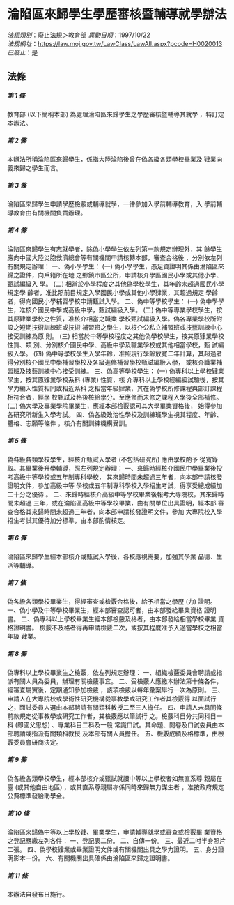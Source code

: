 # 淪陷區來歸學生學歷審核暨輔導就學辦法

*法規類別*：廢止法規＞教育部
*異動日期*：1997/10/22  
*法規網址*：https://law.moj.gov.tw/LawClass/LawAll.aspx?pcode=H0020013
*已廢止*：是


## 法條
##### 第 1 條
教育部 (以下簡稱本部) 為處理淪陷區來歸學生之學歷審核暨輔導其就學
，特訂定本辦法。

##### 第 2 條
本辦法所稱淪陷區來歸學生，係指大陸淪陷後曾在偽各級各類學校畢業及
肄業向義來歸之學生而言。

##### 第 3 條
淪陷區來歸學生申請學歷檢覈或輔導就學，一律參加入學前輔導教育，入
學前輔導教育由有關機關負責辦理。

##### 第 4 條
淪陷區來歸學生有志就學者，除偽小學學生依左列第一款規定辦理外，其
餘學生應向中國大陸災胞救濟總會等有關機關申請核轉本部，審查合格後
，分別依左列有關規定辦理：
一、偽小學學生：
 (一) 偽小學學生，憑足資證明其係由淪陷區來歸之證件，向戶籍所在地
      之鄉鎮市區公所，申請核介學區國民小學或其他小學、甄試編級入
      學。
 (二) 相當於小學程度之其他偽學校學生，其年齡未超過國民小學規定學
      齡者，准比照前目規定入學國民小學或其他小學肄業，其超過規定
      學齡者，得向國民小學補習學校申請甄試入學。
二、偽中等學校學生：
 (一) 偽中學學生，准核介國民中學或高級中學，甄試編級入學。
 (二) 偽中等專業學校學生，按其原肄業學校之性質，准核介相當之職業
      學校甄試編級入學。偽各專業學校所附設之短期技術訓練班或技術
      補習班之學生，以核介公私立補習班或技藝訓練中心接受訓練為原
      則。
 (三) 相當於中等學校程度之其他偽學校學生，按其原肄業學校性質、類
      別、分別核介國民中學、高級中學及職業學校或其他相當學校，甄
      試編級入學。
 (四) 偽中等學校學生入學年齡，准照現行學齡放寬二年計算，其超過者
      得分別核介國民中學補習學校及各級進修補習學校甄試編級入學，
      或核介職業補習班及技藝訓練中心接受訓練。
三、偽高等學校學生：
 (一) 偽專科以上學校肄業學生，按其原肄業學校系科 (專業) 性質，核
      介專科以上學校經編級試驗後，按其學力編入性質相同或相近系科
      之相當年級肄業，其在偽學校所修課程與部訂課程相符合者，經學
      校甄試及格後核給學分。至應修而未修之課程入學後全部補修。
 (二) 偽大學及專業學院畢業生，應經本部檢覈認可其大學畢業資格後，
      始得參加各研究所新生入學考試。
四、偽各級政治性學校及訓練班學生視其程度、年齡、體格、志願等條件
    ，核介有關訓練機構受訓。


##### 第 5 條
偽各級各類學校學生，經核介甄試入學者 (不包括研究所) 應由學校酌予
從寬錄取。其畢業後升學輔導，照左列規定辦理：
一、來歸時經核介國民中學畢業後投考高級中等學校或五年制專科學校，
    其來歸時間未超過三年者，向本部申請核發證明文件，參加高級中等
    學校或五年制專科學校入學招生考試，得享受總成績加二十分之優待
    。
二、來歸時經核介高級中等學校畢業後報考大專院校，其來歸時間未超過
    三年，或在淪陷區高級中等學校畢業，由有關單位出具證明，經本部
    審查合格其來歸時間未超過三年者，向本部申請核發證明文件，參加
    大專院校入學招生考試其優待加分標準，由本部酌情核定。


##### 第 6 條
淪陷區來歸學生經本部核介或甄試入學後，各校應視需要，加強其學業
品德、生活等輔導。

##### 第 7 條
偽各級各類學校畢業生，得經審查或檢覈合格後，給予相當之學歷 (力)
證明。
一、偽小學及中等學校畢業生，經本部審查認可者，由本部發給畢業資格
    證明書。
二、偽專科以上學校畢業生經本部檢覈及格者，由本部發給相當學校畢業
    資格證明書。
檢覈不及格者得再申請檢覈二次，或按其程度准予入適當學校之相當年級
肄業。


##### 第 8 條
偽專科以上學校畢業生之檢覈，依左列規定辦理：
一、組織檢覈委員會聘請或指派有關人員為委員，辦理有關檢覈事宜。
二、受檢覈人應繳本辦法第十條各件，經審查屬實後，定期通知參加檢覈
    ，該項檢覈以每年彙案舉行一次為原則。
三、申請人在大專院校或學術性研究機構從事教學或研究工作者其檢覈得
    以面試行之，面試委員人選由本部聘請有關類科教授二至三人擔任。
四、申請人未具同條前款規定從事教學或研究工作者，其檢覈應以筆試行
    之。檢覈科目分共同科目一科 (即國父思想) 、專業科目二科及一般
    常識口試。其命題、閱卷及口試委員由本部聘請或指派有關類科教授
    及本部有關人員擔任。
五、檢覈成績及格標準，由檢覈委員會研商決定。


##### 第 9 條
偽各級各類學校學生，經本部核介或甄試就讀中等以上學校者如無直系尊
親屬在臺 (或其他自由地區) ，或其直系尊親屬亦係同時來歸無力謀生者
，准按政府規定公費標準發給助學金。

##### 第 10 條
淪陷區來歸偽中等以上學校肄、畢業學生，申請輔導就學或審查或檢覈畢
業資格之登記應繳左列各件：
一、登記表二份。
二、自傳一份。
三、最近二吋半身照片二張。
四、偽學校肄業或畢業證明文件或有關機關出具之學力證明。
五、身分證明影本一份。
六、有關機關出具確係由淪陷區來歸之證明書。


##### 第 11 條
本辦法自發布日施行。


